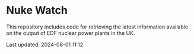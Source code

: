 # Nuke Watch

This repository includes code for retrieving the latest information available on the output of EDF nuclear power plants in the UK.

Last updated: 2024-08-01 11:12